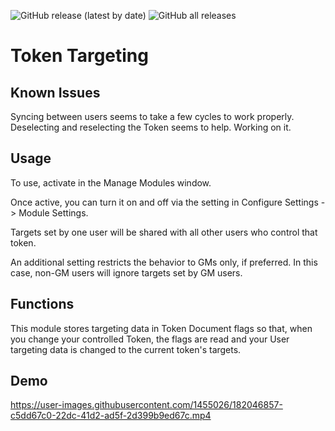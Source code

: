 ![GitHub release (latest by date)](https://img.shields.io/github/downloads/drewg13/fvtt-token-targeting/latest/total)
![GitHub all releases](https://img.shields.io/github/downloads/drewg13/fvtt-token-targeting/total)

# Token Targeting

## Known Issues
Syncing between users seems to take a few cycles to work properly.  Deselecting and reselecting the Token seems to help.  Working on it.

## Usage
To use, activate in the Manage Modules window.

Once active, you can turn it on and off via the setting in Configure Settings -> Module Settings.

Targets set by one user will be shared with all other users who control that token.

An additional setting restricts the behavior to GMs only, if preferred.  In this case, non-GM users will ignore targets set by GM users.


## Functions
This module stores targeting data in Token Document flags so that, when you change your controlled Token, the flags are read and your User targeting data is changed to the current token's targets.

## Demo

https://user-images.githubusercontent.com/1455026/182046857-c5dd67c0-22dc-41d2-ad5f-2d399b9ed67c.mp4
